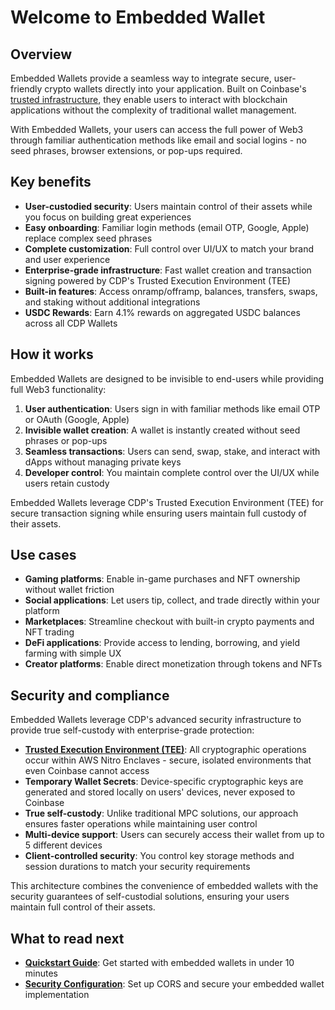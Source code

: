 # Welcome to Embedded Wallet

## Overview

Embedded Wallets provide a seamless way to integrate secure, user-friendly crypto wallets directly into your application. Built on Coinbase's [trusted infrastructure](https://docs.cdp.coinbase.com/wallet-api-v2/docs/security#overview), they enable users to interact with blockchain applications without the complexity of traditional wallet management.

With Embedded Wallets, your users can access the full power of Web3 through familiar authentication methods like email and social logins - no seed phrases, browser extensions, or pop-ups required.

## Key benefits

* **User-custodied security**: Users maintain control of their assets while you focus on building great experiences
* **Easy onboarding**: Familiar login methods (email OTP, Google, Apple) replace complex seed phrases
* **Complete customization**: Full control over UI/UX to match your brand and user experience
* **Enterprise-grade infrastructure**: Fast wallet creation and transaction signing powered by CDP's Trusted Execution Environment (TEE)
* **Built-in features**: Access onramp/offramp, balances, transfers, swaps, and staking without additional integrations
* **USDC Rewards**: Earn 4.1% rewards on aggregated USDC balances across all CDP Wallets

## How it works

Embedded Wallets are designed to be invisible to end-users while providing full Web3 functionality:

1. **User authentication**: Users sign in with familiar methods like email OTP or OAuth (Google, Apple)
2. **Invisible wallet creation**: A wallet is instantly created without seed phrases or pop-ups
3. **Seamless transactions**: Users can send, swap, stake, and interact with dApps without managing private keys
4. **Developer control**: You maintain complete control over the UI/UX while users retain custody

<Info>
  Embedded Wallets leverage CDP's Trusted Execution Environment (TEE) for secure transaction signing while ensuring users maintain full custody of their assets.
</Info>

## Use cases

* **Gaming platforms**: Enable in-game purchases and NFT ownership without wallet friction
* **Social applications**: Let users tip, collect, and trade directly within your platform
* **Marketplaces**: Streamline checkout with built-in crypto payments and NFT trading
* **DeFi applications**: Provide access to lending, borrowing, and yield farming with simple UX
* **Creator platforms**: Enable direct monetization through tokens and NFTs

## Security and compliance

Embedded Wallets leverage CDP's advanced security infrastructure to provide true self-custody with enterprise-grade protection:

* **[Trusted Execution Environment (TEE)](/wallet-api/v2/introduction/security)**: All cryptographic operations occur within AWS Nitro Enclaves - secure, isolated environments that even Coinbase cannot access
* **Temporary Wallet Secrets**: Device-specific cryptographic keys are generated and stored locally on users' devices, never exposed to Coinbase
* **True self-custody**: Unlike traditional MPC solutions, our approach ensures faster operations while maintaining user control
* **Multi-device support**: Users can securely access their wallet from up to 5 different devices
* **Client-controlled security**: You control key storage methods and session durations to match your security requirements

This architecture combines the convenience of embedded wallets with the security guarantees of self-custodial solutions, ensuring your users maintain full control of their assets.

## What to read next

* **[Quickstart Guide](/embedded-wallets/quickstart)**: Get started with embedded wallets in under 10 minutes
* **[Security Configuration](/embedded-wallets/cors-configuration)**: Set up CORS and secure your embedded wallet implementation
